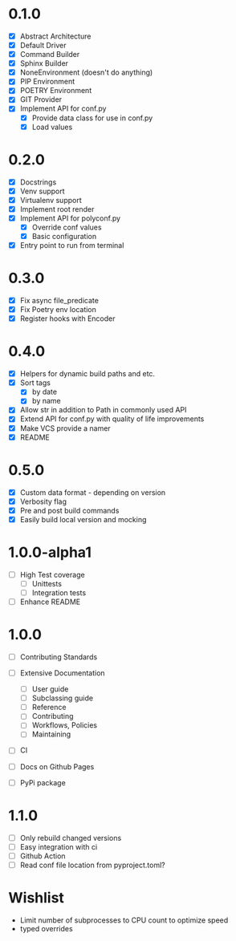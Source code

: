 # 0.1.0

- [x] Abstract Architecture
- [x] Default Driver
- [x] Command Builder
- [x] Sphinx Builder
- [x] NoneEnvironment (doesn't do anything)
- [x] PIP Environment
- [x] POETRY Environment
- [x] GIT Provider
- [x] Implement API for conf.py
  - [x] Provide data class for use in conf.py
  - [x] Load values

# 0.2.0

- [x] Docstrings
- [x] Venv support
- [x] Virtualenv support
- [x] Implement root render
- [x] Implement API for polyconf.py
  - [x] Override conf values
  - [x] Basic configuration
- [x] Entry point to run from terminal

# 0.3.0

- [x] Fix async file_predicate
- [x] Fix Poetry env location
- [x] Register hooks with Encoder

# 0.4.0

- [x] Helpers for dynamic build paths and etc.
- [x] Sort tags
  - [x] by date
  - [x] by name
- [x] Allow str in addition to Path in commonly used API
- [x] Extend API for conf.py with quality of life improvements
- [x] Make VCS provide a namer
- [x] README

# 0.5.0

- [x] Custom data format - depending on version
- [x] Verbosity flag
- [x] Pre and post build commands
- [x] Easily build local version and mocking

# 1.0.0-alpha1

- [ ] High Test coverage
  - [ ] Unittests
  - [ ] Integration tests
- [ ] Enhance README

# 1.0.0

- [ ] Contributing Standards
- [ ] Extensive Documentation
  - [ ] User guide
  - [ ] Subclassing guide
  - [ ] Reference
  - [ ] Contributing
  - [ ] Workflows, Policies
  - [ ] Maintaining
- [ ] CI
- [ ] Docs on Github Pages

- [ ] PyPi package

# 1.1.0

- [ ] Only rebuild changed versions
- [ ] Easy integration with ci
- [ ] Github Action
- [ ] Read conf file location from pyproject.toml?

# Wishlist

- Limit number of subprocesses to CPU count to optimize speed
- typed overrides
